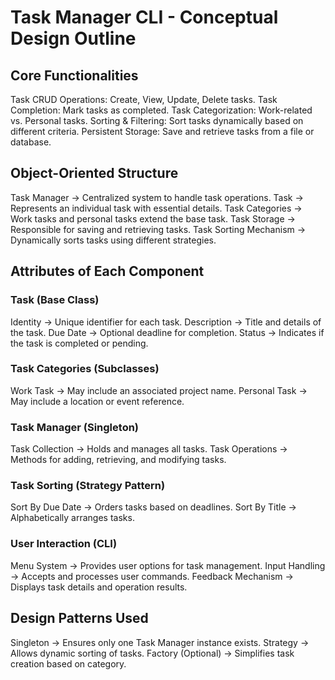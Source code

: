 # Task Manager CLI - Conceptual Design Outline

##  Core Functionalities
Task CRUD Operations: Create, View, Update, Delete tasks.
Task Completion: Mark tasks as completed.
Task Categorization: Work-related vs. Personal tasks.
Sorting & Filtering: Sort tasks dynamically based on different criteria.
Persistent Storage: Save and retrieve tasks from a file or database.

## Object-Oriented Structure

Task Manager → Centralized system to handle task operations.
Task → Represents an individual task with essential details.
Task Categories → Work tasks and personal tasks extend the base task.
Task Storage → Responsible for saving and retrieving tasks.
Task Sorting Mechanism → Dynamically sorts tasks using different strategies.

## Attributes of Each Component

### Task (Base Class)
Identity → Unique identifier for each task.
Description → Title and details of the task.
Due Date → Optional deadline for completion.
Status → Indicates if the task is completed or pending.
### Task Categories (Subclasses)
Work Task → May include an associated project name.
Personal Task → May include a location or event reference.
### Task Manager (Singleton)
Task Collection → Holds and manages all tasks.
Task Operations → Methods for adding, retrieving, and modifying tasks.
### Task Sorting (Strategy Pattern)
Sort By Due Date → Orders tasks based on deadlines.
Sort By Title → Alphabetically arranges tasks.
### User Interaction (CLI)
Menu System → Provides user options for task management.
Input Handling → Accepts and processes user commands.
Feedback Mechanism → Displays task details and operation results.

## Design Patterns Used
Singleton → Ensures only one Task Manager instance exists.
Strategy → Allows dynamic sorting of tasks.
Factory (Optional) → Simplifies task creation based on category.